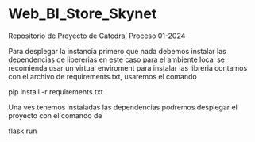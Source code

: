 # Web_BI_Store_Skynet
Repositorio de Proyecto de Catedra, Proceso 01-2024

Para desplegar la instancia primero que nada debemos instalar las dependencias de libererias en este caso para el ambiente local se recomienda usar un virtual enviroment para instalar las libreria contamos con el archivo de requirements.txt, usaremos el comando 

pip install -r requirements.txt

Una ves tenemos instaladas las dependencias podremos desplegar el proyecto con el comando de 

flask run 